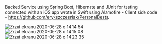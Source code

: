 Backed Service using Spring Boot, Hibernate and JUnit for testing connected with an iOS app wrote in Swift using Alamofire - 
Client side code - https://github.com/erykszczesniak/PersonalBests. 


![Zrzut ekranu 2020-06-28 o 14 14 54](https://user-images.githubusercontent.com/64661383/85948698-8bac4080-b952-11ea-97af-6a0c00cf16c9.png)
![Zrzut ekranu 2020-06-28 o 14 15 08](https://user-images.githubusercontent.com/64661383/85948701-8cdd6d80-b952-11ea-83d3-d5a004974078.png)
![Zrzut ekranu 2020-06-28 o 14 23 35](https://user-images.githubusercontent.com/64661383/85948703-8ea73100-b952-11ea-98ff-97e4a0e04a1c.png)
